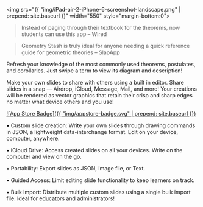 <img src="{{ "img/iPad-air-2-iPhone-6-screenshot-landscape.png" | prepend: site.baseurl }}" width="550" style="margin-bottom:0">

> Instead of paging through their textbook for the theorems, now students can use this app 
– Wired

> Geometry Stash is truly ideal for anyone needing a quick reference guide for geometric theories 
– SlapApp

Refresh your knowledge of the most commonly used theorems, postulates, and corollaries. Just swipe a term to view its diagram and description!

Make your own slides to share with others using a built in editor. 
Share slides in a snap — Airdrop, iCloud, Message, Mail, and more! Your creations will be rendered as vector graphics that retain their crisp and sharp edges no matter what device others and you use!



[![App Store Badge]({{ "img/appstore-badge.svg" | prepend: site.baseurl }})](https://itunes.apple.com/us/app/geometry-stash/id324651852?mt=8)

• Custom slide creation: Write your own slides through drawing commands in JSON, a lightweight data-interchange format. Edit on your device, computer, anywhere.

• iCloud Drive: Access created slides on all your devices. Write on the computer and view on the go.

• Portability: Export slides as JSON, Image file, or Text.

• Guided Access: Limit editing slide functionality to keep learners on track.

• Bulk Import: Distribute multiple custom slides using a single bulk import file. Ideal for educators and administrators!
